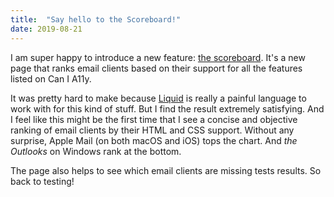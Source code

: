 ```yaml
---
title:  "Say hello to the Scoreboard!"
date: 2019-08-21
---
```


I am super happy to introduce a new feature: [the scoreboard](/scoreboard/). It's a new page that ranks email clients based on their support for all the features listed on Can I A11y.

It was pretty hard to make because [Liquid](https://shopify.github.io/liquid) is really a painful language to work with for this kind of stuff. But I find the result extremely satisfying. And I feel like this might be the first time that I see a concise and objective ranking of email clients by their HTML and CSS support. Without any surprise, Apple Mail (on both macOS and iOS) tops the chart. And _the Outlooks_ on Windows rank at the bottom.

The page also helps to see which email clients are missing tests results. So back to testing!